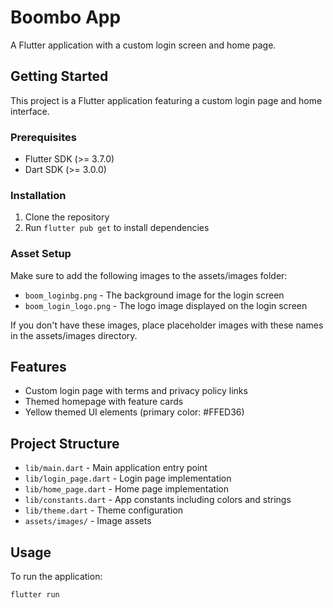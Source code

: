 # Boombo App

A Flutter application with a custom login screen and home page.

## Getting Started

This project is a Flutter application featuring a custom login page and home interface.

### Prerequisites

- Flutter SDK (>= 3.7.0)
- Dart SDK (>= 3.0.0)

### Installation

1. Clone the repository
2. Run `flutter pub get` to install dependencies

### Asset Setup

Make sure to add the following images to the assets/images folder:

- `boom_loginbg.png` - The background image for the login screen
- `boom_login_logo.png` - The logo image displayed on the login screen

If you don't have these images, place placeholder images with these names in the assets/images directory.

## Features

- Custom login page with terms and privacy policy links
- Themed homepage with feature cards
- Yellow themed UI elements (primary color: #FFED36)

## Project Structure

- `lib/main.dart` - Main application entry point
- `lib/login_page.dart` - Login page implementation
- `lib/home_page.dart` - Home page implementation
- `lib/constants.dart` - App constants including colors and strings
- `lib/theme.dart` - Theme configuration
- `assets/images/` - Image assets

## Usage

To run the application:

```
flutter run
```
